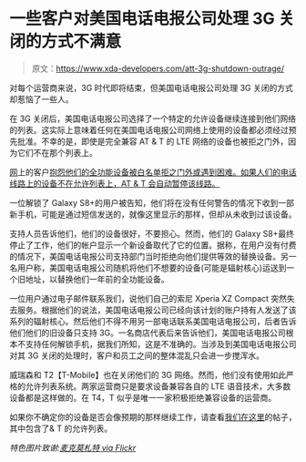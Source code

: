 # 一些客户对美国电话电报公司处理 3G 关闭的方式不满意

> 原文：<https://www.xda-developers.com/att-3g-shutdown-outrage/>

对每个运营商来说，3G 时代即将结束，但美国电话电报公司处理 3G 关闭的方式却惹恼了一些人。

在 3G 关闭后，美国电话电报公司选择了一个特定的允许设备继续连接到他们网络的列表。这实际上意味着任何在美国电话电报公司网络上使用的设备都必须经过预先批准。不幸的是，即使是完全兼容 AT & T 的 LTE 网络的设备也被拒之门外，因为它们不在那个列表上。

[网](https://forums.att.com/conversations/other-phones-devices/issue-with-asus-zenfone-8-on-att-network/60f990337a94ac2b1e7cf635)上的客户[抱怨他们的全功能设备被白名单拒之门外或遇到困难。如果人们的电话线路上的设备不在允许列表上，AT & T 会自动暂停该线路。](https://www.reddit.com/r/ATT/comments/p8d9wl/3g_sunset_megathread/)

一位解锁了 Galaxy S8+的用户被告知，他们将在没有任何警告的情况下收到一部新手机，可能是通过短信发送的，就像这里显示的那样，但却从未收到过该设备。

支持人员告诉他们，他们的设备很好，不要担心。然而，他们的 Galaxy S8+最终停止了工作，他们的帐户显示一个新设备取代了它的位置。据称，在用户没有付费的情况下，美国电话电报公司支持部门当时拒绝向他们提供等效的替换设备。另一名用户称，美国电话电报公司随机将他们不想要的设备(可能是辐射核心)运送到一个旧地址，以替换他们一年前的全功能设备。

一位用户通过电子邮件联系我们，说他们自己的索尼 Xperia XZ Compact 突然失去服务。根据他们的说法，美国电话电报公司已经向该计划的账户持有人发送了该系列的辐射核心。然后他们不得不用另一部电话联系美国电话电报公司，后者告诉他们他们的旧设备只支持 3G。一名商店代表后来告诉他们，美国电话电报公司根本不支持任何解锁手机，据我们所知，这是不准确的。当涉及到美国电话电报公司对其 3G 关闭的处理时，客户和员工之间的整体混乱只会进一步搅浑水。

威瑞森和 T2【T-Mobile】也在关闭他们的 3G 网络。然而，他们没有使用如此严格的允许列表系统。两家运营商只是要求设备兼容各自的 LTE 语音技术，大多数设备都是这样做的。在 T4，T 似乎是唯一一家积极拒绝兼容设备的运营商。

如果你不确定你的设备是否会像预期的那样继续工作，请查看[我们在这里](https://www.xda-developers.com/will-my-phone-work-on-att-after-3g-shutdown/)的帖子，其中包含了& T 的允许列表。

*特色图片致谢:[麦克莫札特 via Flickr](https://www.flickr.com/photos/jeepersmedia/13054483335)*